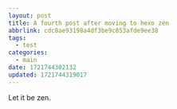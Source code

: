 ```yaml
---
layout: post
title: A fourth post after moving to hexo zen
abbrlink: cdc8ae93198a4df3be9c853afde9ee38
tags:
  - test
categories:
  - main
date: 1721744302132
updated: 1721744319017
---
```


Let it be zen.
